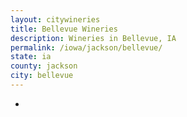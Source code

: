 ```yaml
---
layout: citywineries
title: Bellevue Wineries
description: Wineries in Bellevue, IA
permalink: /iowa/jackson/bellevue/
state: ia
county: jackson
city: bellevue
---
```

-

